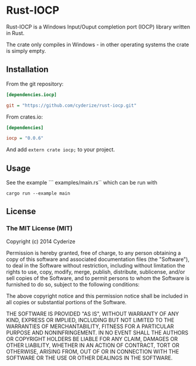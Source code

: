 Rust-IOCP
==============

Rust-IOCP is a Windows Input/Ouput completion port (IOCP) library written in Rust.

The crate only compiles in Windows - in other operating systems the crate is simply empty.

## Installation

From the git repository:

```INI
[dependencies.iocp]

git = "https://github.com/cyderize/rust-iocp.git"
```

From crates.io:

```INI
[dependencies]

iocp = "0.0.6"
```

And add ```extern crate iocp;``` to your project.

## Usage

See the example ``` examples/main.rs`` which can be run with

```
cargo run --example main
```

## License

### The MIT License (MIT)

Copyright (c) 2014 Cyderize

Permission is hereby granted, free of charge, to any person obtaining a copy of this software and associated documentation files (the "Software"), to deal in the Software without restriction, including without limitation the rights to use, copy, modify, merge, publish, distribute, sublicense, and/or sell copies of the Software, and to permit persons to whom the Software is furnished to do so, subject to the following conditions:

The above copyright notice and this permission notice shall be included in all copies or substantial portions of the Software.

THE SOFTWARE IS PROVIDED "AS IS", WITHOUT WARRANTY OF ANY KIND, EXPRESS OR IMPLIED, INCLUDING BUT NOT LIMITED TO THE WARRANTIES OF MERCHANTABILITY, FITNESS FOR A PARTICULAR PURPOSE AND NONINFRINGEMENT. IN NO EVENT SHALL THE AUTHORS OR COPYRIGHT HOLDERS BE LIABLE FOR ANY CLAIM, DAMAGES OR OTHER LIABILITY, WHETHER IN AN ACTION OF CONTRACT, TORT OR OTHERWISE, ARISING FROM, OUT OF OR IN CONNECTION WITH THE SOFTWARE OR THE USE OR OTHER DEALINGS IN THE SOFTWARE.
